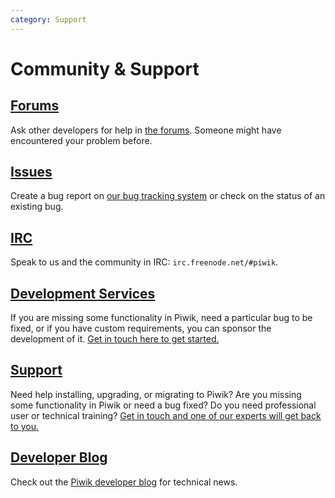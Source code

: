 ```yaml
---
category: Support
---
```

# Community & Support

## [Forums](http://forum.piwik.org/list.php?9)

Ask other developers for help in [the forums](http://forum.piwik.org/list.php?9). Someone might have encountered your problem before.

## [Issues](https://github.com/piwik/piwik/issues)

Create a bug report on [our bug tracking system](https://github.com/piwik/piwik/issues) or check on the status of an existing bug.

## [IRC](http://webchat.freenode.net/?channels=piwik&uio=MTE9NTE3a)

Speak to us and the community in IRC: `irc.freenode.net/#piwik`.

## [Development Services](https://piwik.org/development/)

If you are missing some functionality in Piwik, need a particular bug to be fixed, or if you have custom requirements, you can sponsor the development of it.  [Get in touch here to get started.](https://piwik.org/development/)

## [Support](https://piwik.org/support/)

Need help installing, upgrading, or migrating to Piwik? Are you missing some functionality in Piwik or need a bug fixed? Do you need professional user or technical training? [Get in touch and one of our experts will get back to you.](https://piwik.org/support/)

## [Developer Blog](http://piwik.org/blog/category/development/)

Check out the [Piwik developer blog](http://piwik.org/blog/category/development/) for technical news.
